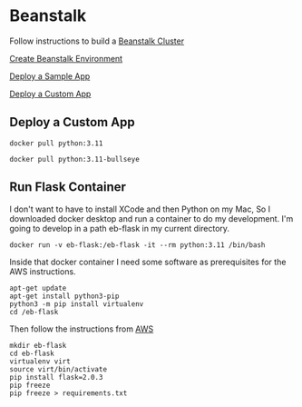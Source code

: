 # Beanstalk

Follow instructions to build a [Beanstalk Cluster](https://docs.aws.amazon.com/elasticbeanstalk/latest/dg/GettingStarted.html)

[Create Beanstalk Environment](https://us-east-2.console.aws.amazon.com/elasticbeanstalk/home?region=us-east-2#/create-environment)

[Deploy a Sample App](https://docs.aws.amazon.com/elasticbeanstalk/latest/dg/GettingStarted.DeployApp.html)


[Deploy a Custom App](https://docs.aws.amazon.com/elasticbeanstalk/latest/dg/create-deploy-python-flask.html)

## Deploy a Custom App

```
docker pull python:3.11
```

```
docker pull python:3.11-bullseye
```

## Run Flask Container

I don't want to have to install XCode and then Python on my Mac, So I downloaded docker desktop and run a container to do my development. I'm going to develop in a path eb-flask in my current directory.

```
docker run -v eb-flask:/eb-flask -it --rm python:3.11 /bin/bash
```

Inside that docker container I need some software as prerequisites for the AWS instructions. 


```
apt-get update
apt-get install python3-pip
python3 -m pip install virtualenv
cd /eb-flask
```

Then follow the instructions from [AWS](https://docs.aws.amazon.com/elasticbeanstalk/latest/dg/create-deploy-python-flask.html)

```
mkdir eb-flask
cd eb-flask
virtualenv virt
source virt/bin/activate
pip install flask=2.0.3
pip freeze
pip freeze > requirements.txt
```
